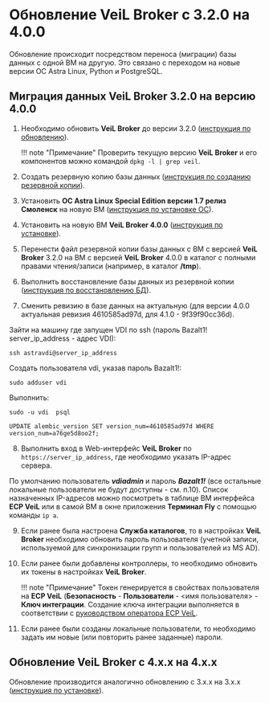 # Обновление VeiL Broker с 3.2.0 на 4.0.0

Обновление происходит посредством переноса (миграции) базы данных с одной ВМ на другую. Это связано с переходом 
на новые версии ОС Astra Linux, Python и PostgreSQL.

## Миграция данных VeiL Broker 3.2.0 на версию 4.0.0

1. Необходимо обновить **VeiL Broker** до версии 3.2.0 ([инструкция по обновлению](update_v3.md)).

    !!! note "Примечание"
        Проверить текущую версию **VeiL Broker** и его компонентов можно командой `dpkg -l | grep veil`.

2. Создать резервную копию базы данных ([инструкция по созданию резервной копии](backup.md)).

3. Установить **ОС Astra Linux Special Edition версии 1.7 релиз Смоленск** на новую ВМ 
([инструкция по установке ОС](../engineer_guide/install_os/1-7.md)).

4. Установить на новую ВМ **VeiL Broker 4.0.0** ([инструкция по установке](install_v3.md)).

5. Перенести файл резервной копии базы данных с ВМ с версией **VeiL Broker** 3.2.0 на ВМ с версией **VeiL Broker** 4.0.0
в каталог с полными правами чтения/записи (например, в каталог **/tmp**).

6. Выполнить восстановление базы данных из резервной копии ([инструкция по восстановлению БД](backup_db/ver_3_2_0/creating_db.md)).

7. Сменить ревизию в базе данных на актуальную (для версии 4.0.0 актуальная ревизия 4610585ad97d, для 4.1.0 - 9f39f90cc36d).

Зайти  на машину где запущен VDI по ssh (пароль Bazalt1! server_ip_address - адрес VDI):

```
ssh astravdi@server_ip_address
```

Создать пользователя vdi, указав пароль Bazalt1!:


```
sudo adduser vdi
```

Выполнить:

```
sudo -u vdi  psql
```

```
UPDATE alembic_version SET version_num=4610585ad97d WHERE version_num=a76ge5d8oo2f; 
```

8. Выполнить вход в Web-интерфейс **VeiL Broker** по `https://server_ip_address`, где необходимо указать IP-адрес сервера. 

По умолчанию пользователь **_vdiadmin_** и пароль **_Bazalt1!_** 
(все остальные локальные пользователи не будут доступны - см. п.10). Список назначенных IP-адресов можно посмотреть в 
таблице ВМ интерфейса **ECP VeiL** или в самой ВМ в окне приложения **Терминал Fly** с помощью команды `ip a`.

9. Если ранее была настроена **Служба каталогов**, то в настройках **VeiL Broker** необходимо обновить пароль пользователя 
(учетной записи, используемой для синхронизации групп и пользователей из MS AD).

10. Если ранее были добавлены контроллеры, то необходимо обновить их токены в настройках **VeiL Broker**.

     !!! note "Примечание"
         Токен генерируется в свойствах пользователя на **ECP VeiL** (**Безопасность** - **Пользователи** - <имя пользователя> - **Ключ интеграции**. 
         Создание ключа интеграции выполняется в соответствии с 
         [руководством оператора ECP VeiL](https://veil.mashtab.org/docs/latest/base/operator_guide/security/users/#_10).

11. Если ранее были созданы локальные пользователи, то необходимо задать им новые (или повторить ранее заданные) пароли. 



##  Обновление VeiL Broker с 4.x.x на 4.x.x

Обновление производится аналогично обновлению с 3.x.x на 3.x.x ([инструкция по установке](install_v3.md)).